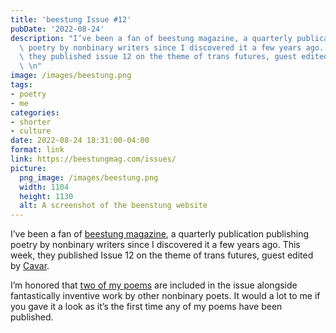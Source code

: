 ```yaml
---
title: 'beestung Issue #12'
pubDate: '2022-08-24'
description: "I’ve been a fan of beestung magazine, a quarterly publication that published\
  \ poetry by nonbinary writers since I discovered it a few years ago. This week,\
  \ they published issue 12 on the theme of trans futures, guest edited by Cavar.\
  \ \n"
image: /images/beestung.png
tags:
- poetry
- me
categories:
- shorter
- culture
date: 2022-08-24 18:31:00-04:00
format: link
link: https://beestungmag.com/issues/
picture:
  png_image: /images/beestung.png
  width: 1104 
  height: 1130
  alt: A screenshot of the beenstung website
---
```


I’ve been a fan of [beestung magazine](https://beestungmag.com), a quarterly publication publishing poetry by nonbinary writers since I discovered it a few years ago. This week, they published Issue 12 on the theme of trans futures, guest edited by [Cavar](https://www.cavar.club/). 

I’m honored that [two of my poems](https://beestungmag.com/issue12/in-your-ideal-world-what-does-the-future-of-gender-look-like-and-t4t-by-matthew-bischoff/) are included in the issue alongside fantastically inventive work by other nonbinary poets. It would a lot to me if you gave it a look as it’s the first time any of my poems have been published.